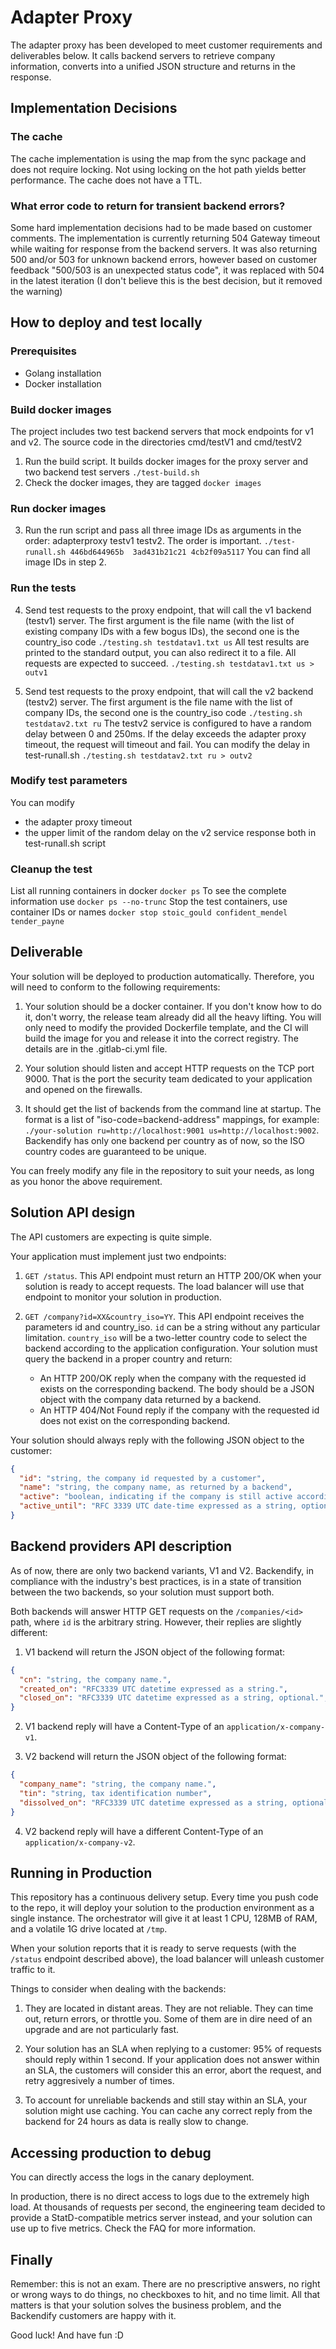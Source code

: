 # Adapter Proxy

The adapter proxy has been developed to meet customer requirements and deliverables below.
It calls backend servers to retrieve company information, converts into a unified JSON structure and returns in the response.

## Implementation Decisions
### The cache
The cache implementation is using the map from the sync package and does not require locking.
Not using locking on the hot path yields better performance.
The cache does not have a TTL.

### What error code to return for transient backend errors?
Some hard implementation decisions had to be made based on customer comments.
The implementation is currently returning 504 Gateway timeout while waiting for response from the backend servers.
It was also returning 500 and/or 503 for unknown backend errors, however based on customer feedback "500/503 is an unexpected status code",
it was replaced with 504 in the latest iteration (I don't believe this is the best decision, but it removed the warning)

## How to deploy and test locally
### Prerequisites
- Golang installation
- Docker installation
### Build docker images
The project includes two test backend servers that mock endpoints for v1 and v2. The source code in the directories cmd/testV1 and cmd/testV2
1. Run the build script. It builds docker images for the proxy server and two backend test servers
`./test-build.sh`
2. Check the docker images, they are tagged
`docker images`
### Run docker images
3. Run the run script and pass all three image IDs as arguments in the order: adapterproxy testv1 testv2.
The order is important.
`./test-runall.sh 446bd644965b  3ad431b21c21 4cb2f09a5117`
You can find all image IDs in step 2.

### Run the tests
4. Send test requests to the proxy endpoint, that will call the v1 backend (testv1) server.
The first argument is the file name (with the list of existing company IDs with a few bogus IDs), the second one is the country_iso code
`./testing.sh testdatav1.txt us`
All test results are printed to the standard output, you can also redirect it to a file.
All requests are expected to succeed.
`./testing.sh testdatav1.txt us > outv1`

5.  Send test requests to the proxy endpoint, that will call the v2 backend (testv2) server.
The first argument is the file name with the list of company IDs, the second one is the country_iso code
`./testing.sh testdatav2.txt ru`
The testv2 service is configured to have a random delay between 0 and 250ms.
If the delay exceeds the adapter proxy timeout, the request will timeout and fail.
You can modify the delay in test-runall.sh
`./testing.sh testdatav2.txt ru > outv2`

### Modify test parameters
You can modify
- the adapter proxy timeout
- the upper limit of the random delay on the v2 service response
both in test-runall.sh script

### Cleanup the test
List all running containers in docker
`docker ps`
To see the complete information use `docker ps --no-trunc`
Stop the test containers, use container IDs or names
`docker stop stoic_gould confident_mendel tender_payne`

## Deliverable

Your solution will be deployed to production automatically. Therefore, you will need to conform to the following requirements:

1. Your solution should be a docker container. If you don't know how to do it, don't worry, the release team already did all the heavy lifting. You will only need to modify the provided Dockerfile template, and the CI will build the image for you and release it into the correct registry. The details are in the .gitlab-ci.yml file.

2. Your solution should listen and accept HTTP requests on the TCP port 9000. That is the port the security team dedicated to your application and opened on the firewalls.

3. It should get the list of backends from the command line at startup. The format is a list of "iso-code=backend-address" mappings, for example: `./your-solution ru=http://localhost:9001 us=http://localhost:9002`. Backendify has only one backend per country as of now, so the ISO country codes are guaranteed to be unique.

You can freely modify any file in the repository to suit your needs, as long as you honor the above requirement.

## Solution API design

The API customers are expecting is quite simple.

Your application must implement just two endpoints:

1. `GET /status`.  This API endpoint must return an HTTP 200/OK when your solution is ready to accept requests. The load balancer will use that endpoint to monitor your solution in production.

2. `GET /company?id=XX&country_iso=YY`. This API endpoint receives the parameters id and country_iso. `id` can be a string without any particular limitation. `country_iso` will be a two-letter country code to select the backend according to the application configuration. Your solution must query the backend in a proper country and return:
    - An HTTP 200/OK reply when the company with the requested id exists on the corresponding backend. The body should be a JSON object with the company data returned by a backend.
    - An HTTP 404/Not Found reply if the company with the requested id does not exist on the corresponding backend.

Your solution should always reply with the following JSON object to the customer:

```json
{
  "id": "string, the company id requested by a customer",
  "name": "string, the company name, as returned by a backend",
  "active": "boolean, indicating if the company is still active according to the active_until date",
  "active_until": "RFC 3339 UTC date-time expressed as a string, optional."
}
```

## Backend providers API description

As of now, there are only two backend variants, V1 and V2. Backendify, in compliance with the industry's best practices, is in a state of transition between the two backends, so your solution must support both.

Both backends will answer HTTP GET requests on the `/companies/<id>` path, where `id` is the arbitrary string. However, their replies are slightly different:

1. V1 backend will return the JSON object of the following format:

```json
{
  "cn": "string, the company name.",
  "created_on": "RFC3339 UTC datetime expressed as a string.",
  "closed_on": "RFC3339 UTC datetime expressed as a string, optional.",
}
```

2. V1 backend reply will have a Content-Type of an `application/x-company-v1`.

3. V2 backend will return the JSON object of the following format:
```json
{
  "company_name": "string, the company name.",
  "tin": "string, tax identification number",
  "dissolved_on": "RFC3339 UTC datetime expressed as a string, optional.",
}
```

4. V2 backend reply will have a different Content-Type of an `application/x-company-v2`.

## Running in Production

This repository has a continuous delivery setup. Every time you push code to the repo, it will deploy your solution to the production environment as a single instance. The orchestrator will give it at least 1 CPU, 128MB of RAM, and a volatile 1G drive located at `/tmp`.

When your solution reports that it is ready to serve requests (with the `/status` endpoint described above), the load balancer will unleash customer traffic to it.

Things to consider when dealing with the backends:

1. They are located in distant areas. They are not reliable. They can time out, return errors, or throttle you. Some of them are in dire need of an upgrade and are not particularly fast.

2. Your solution has an SLA when replying to a customer: 95% of requests should reply within 1 second. If your application does not answer within an SLA, the customers will consider this an error, abort the request, and retry aggresively a number of times.

3. To account for unreliable backends and still stay within an SLA, your solution might use caching. You can cache any correct reply from the backend for 24 hours as data is really slow to change.

## Accessing production to debug

You can directly access the logs in the canary deployment.

In production, there is no direct access to logs due to the extremely high load. At thousands of requests per second, the engineering team decided to provide a StatD-compatible metrics server instead, and your solution can use up to five metrics. Check the FAQ for more information.

## Finally

Remember: this is not an exam. There are no prescriptive answers, no right or wrong ways to do things, no checkboxes to hit, and no time limit. All that matters is that your solution solves the business problem, and the Backendify customers are happy with it.

Good luck! And have fun :D
